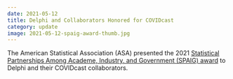 ```yaml
---
date: 2021-05-12
title: Delphi and Collaborators Honored for COVIDcast
category: update
image: 2021-05-12-spaig-award-thumb.jpg
---
```


The American Statistical Association (ASA) presented the 2021 [Statistical Partnerships Among Academe, Industry, and Government (SPAIG) award](https://www.cmu.edu/dietrich/news/news-stories/2021/may/spaig-covid.html) to Delphi and their COVIDcast collaborators.
